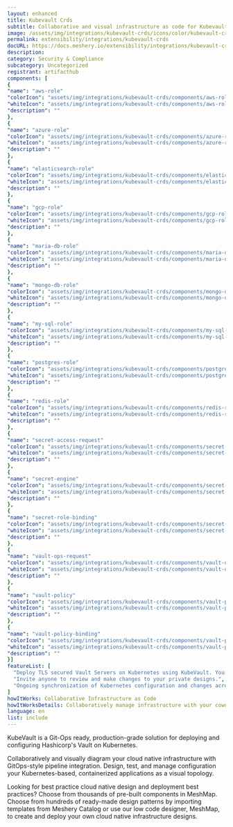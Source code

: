 ```yaml
---
layout: enhanced
title: Kubevault Crds
subtitle: Collaborative and visual infrastructure as code for Kubevault Crds
image: /assets/img/integrations/kubevault-crds/icons/color/kubevault-crds-color.svg
permalink: extensibility/integrations/kubevault-crds
docURL: https://docs.meshery.io/extensibility/integrations/kubevault-crds
description: 
category: Security & Compliance
subcategory: Uncategorized
registrant: artifacthub
components: [
{
"name": "aws-role"
"colorIcon": "assets/img/integrations/kubevault-crds/components/aws-role/icons/color/aws-role-color.svg"
"whiteIcon": "assets/img/integrations/kubevault-crds/components/aws-role/icons/white/aws-role-white.svg"
"description": ""
},
{
"name": "azure-role"
"colorIcon": "assets/img/integrations/kubevault-crds/components/azure-role/icons/color/azure-role-color.svg"
"whiteIcon": "assets/img/integrations/kubevault-crds/components/azure-role/icons/white/azure-role-white.svg"
"description": ""
},
{
"name": "elasticsearch-role"
"colorIcon": "assets/img/integrations/kubevault-crds/components/elasticsearch-role/icons/color/elasticsearch-role-color.svg"
"whiteIcon": "assets/img/integrations/kubevault-crds/components/elasticsearch-role/icons/white/elasticsearch-role-white.svg"
"description": ""
},
{
"name": "gcp-role"
"colorIcon": "assets/img/integrations/kubevault-crds/components/gcp-role/icons/color/gcp-role-color.svg"
"whiteIcon": "assets/img/integrations/kubevault-crds/components/gcp-role/icons/white/gcp-role-white.svg"
"description": ""
},
{
"name": "maria-db-role"
"colorIcon": "assets/img/integrations/kubevault-crds/components/maria-db-role/icons/color/maria-db-role-color.svg"
"whiteIcon": "assets/img/integrations/kubevault-crds/components/maria-db-role/icons/white/maria-db-role-white.svg"
"description": ""
},
{
"name": "mongo-db-role"
"colorIcon": "assets/img/integrations/kubevault-crds/components/mongo-db-role/icons/color/mongo-db-role-color.svg"
"whiteIcon": "assets/img/integrations/kubevault-crds/components/mongo-db-role/icons/white/mongo-db-role-white.svg"
"description": ""
},
{
"name": "my-sql-role"
"colorIcon": "assets/img/integrations/kubevault-crds/components/my-sql-role/icons/color/my-sql-role-color.svg"
"whiteIcon": "assets/img/integrations/kubevault-crds/components/my-sql-role/icons/white/my-sql-role-white.svg"
"description": ""
},
{
"name": "postgres-role"
"colorIcon": "assets/img/integrations/kubevault-crds/components/postgres-role/icons/color/postgres-role-color.svg"
"whiteIcon": "assets/img/integrations/kubevault-crds/components/postgres-role/icons/white/postgres-role-white.svg"
"description": ""
},
{
"name": "redis-role"
"colorIcon": "assets/img/integrations/kubevault-crds/components/redis-role/icons/color/redis-role-color.svg"
"whiteIcon": "assets/img/integrations/kubevault-crds/components/redis-role/icons/white/redis-role-white.svg"
"description": ""
},
{
"name": "secret-access-request"
"colorIcon": "assets/img/integrations/kubevault-crds/components/secret-access-request/icons/color/secret-access-request-color.svg"
"whiteIcon": "assets/img/integrations/kubevault-crds/components/secret-access-request/icons/white/secret-access-request-white.svg"
"description": ""
},
{
"name": "secret-engine"
"colorIcon": "assets/img/integrations/kubevault-crds/components/secret-engine/icons/color/secret-engine-color.svg"
"whiteIcon": "assets/img/integrations/kubevault-crds/components/secret-engine/icons/white/secret-engine-white.svg"
"description": ""
},
{
"name": "secret-role-binding"
"colorIcon": "assets/img/integrations/kubevault-crds/components/secret-role-binding/icons/color/secret-role-binding-color.svg"
"whiteIcon": "assets/img/integrations/kubevault-crds/components/secret-role-binding/icons/white/secret-role-binding-white.svg"
"description": ""
},
{
"name": "vault-ops-request"
"colorIcon": "assets/img/integrations/kubevault-crds/components/vault-ops-request/icons/color/vault-ops-request-color.svg"
"whiteIcon": "assets/img/integrations/kubevault-crds/components/vault-ops-request/icons/white/vault-ops-request-white.svg"
"description": ""
},
{
"name": "vault-policy"
"colorIcon": "assets/img/integrations/kubevault-crds/components/vault-policy/icons/color/vault-policy-color.svg"
"whiteIcon": "assets/img/integrations/kubevault-crds/components/vault-policy/icons/white/vault-policy-white.svg"
"description": ""
},
{
"name": "vault-policy-binding"
"colorIcon": "assets/img/integrations/kubevault-crds/components/vault-policy-binding/icons/color/vault-policy-binding-color.svg"
"whiteIcon": "assets/img/integrations/kubevault-crds/components/vault-policy-binding/icons/white/vault-policy-binding-white.svg"
"description": ""
}]
featureList: [
  "Deploy TLS secured Vault Servers on Kubernetes using KubeVault. You can use cert-manager to manage VaultServer TLS or you can manage TLS with self-signed.",
  "Invite anyone to review and make changes to your private designs.",
  "Ongoing synchronization of Kubernetes configuration and changes across any number of clusters."
]
howItWorks: Collaborative Infrastructure as Code
howItWorksDetails: Collaboratively manage infrastructure with your coworkers synchronously sharing the same designs.
language: en
list: include
---
```

<p>
KubeVault is a Git-Ops ready, production-grade solution for deploying and configuring Hashicorp's Vault on Kubernetes.
</p>
<p>
    Collaboratively and visually diagram your cloud native infrastructure with GitOps-style pipeline integration. Design, test, and manage configuration your Kubernetes-based, containerized applications as a visual topology.
</p>
<p>
    Looking for best practice cloud native design and deployment best practices? Choose from thousands of pre-built components in MeshMap. Choose from hundreds of ready-made design patterns by importing templates from Meshery Catalog or use our low code designer, MeshMap, to create and deploy your own cloud native infrastructure designs.
</p>

